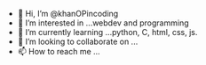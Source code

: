 - 👋 Hi, I’m @khanOPincoding
- 👀 I’m interested in ...webdev and programming 
- 🌱 I’m currently learning ...python, C, html, css, js.
- 💞️ I’m looking to collaborate on ...
- 📫 How to reach me ...

<!---
khanOPincoading/khanOPincoading is a ✨ special ✨ repository because its `README.md` (this file) appears on your GitHub profile.
You can click the Preview link to take a look at your changes.
--->
